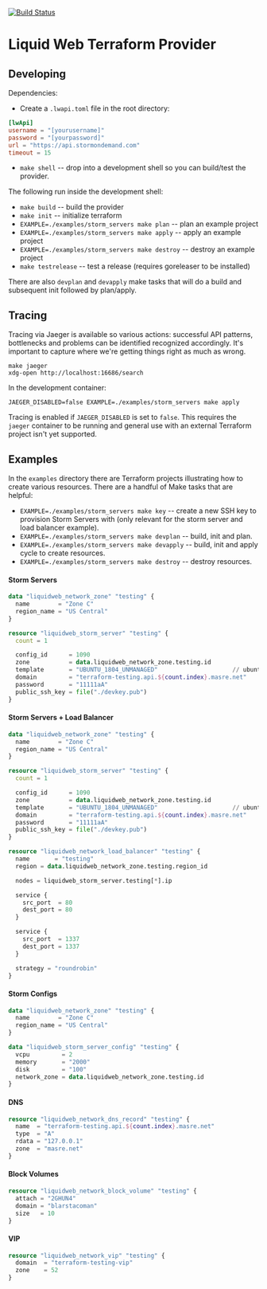 [![Build Status](https://travis-ci.org/liquidweb/terraform-provider-liquidweb.svg?branch=master)](https://travis-ci.org/liquidweb/terraform-provider-liquidweb)

# Liquid Web Terraform Provider

## Developing

Dependencies:

- Create a `.lwapi.toml` file in the root directory:

```toml
[lwApi]
username = "[yourusername]"
password = "[yourpassword]"
url = "https://api.stormondemand.com"
timeout = 15
```

- `make shell` -- drop into a development shell so you can build/test the provider.

The following run inside the development shell:

- `make build` -- build the provider
- `make init` -- initialize terraform
- `EXAMPLE=./examples/storm_servers make plan` -- plan an example project
- `EXAMPLE=./examples/storm_servers make apply` -- apply an example project
- `EXAMPLE=./examples/storm_servers make destroy` -- destroy an example project
- `make testrelease` -- test a release (requires goreleaser to be installed)

There are also `devplan` and `devapply` make tasks that will do a build and subsequent init followed by plan/apply.

## Tracing

Tracing via Jaeger is available so various actions: successful API patterns, bottlenecks and problems can be identified recognized accordingly. It's important to capture where we're getting things right as much as wrong.

```shell
make jaeger
xdg-open http://localhost:16686/search
```

In the development container:

```shell
JAEGER_DISABLED=false EXAMPLE=./examples/storm_servers make apply
```

Tracing is enabled if `JAEGER_DISABLED` is set to `false`. This requires the `jaeger` container to be running and general use with an external Terraform project isn't yet supported.

## Examples

In the `examples` directory there are Terraform projects illustrating how to create various resources. There are a handful of Make tasks that are helpful:

- `EXAMPLE=./examples/storm_servers make key` -- create a new SSH key to provision Storm Servers with (only relevant for the storm server and load balancer example).
- `EXAMPLE=./examples/storm_servers make devplan` -- build, init and plan.
- `EXAMPLE=./examples/storm_servers make devapply` -- build, init and apply cycle to create resources.
- `EXAMPLE=./examples/storm_servers make destroy` -- destroy resources.

#### Storm Servers

```terraform
data "liquidweb_network_zone" "testing" {
  name        = "Zone C"
  region_name = "US Central"
}

resource "liquidweb_storm_server" "testing" {
  count = 1

  config_id      = 1090
  zone           = data.liquidweb_network_zone.testing.id
  template       = "UBUNTU_1804_UNMANAGED"                     // ubuntu 18.04
  domain         = "terraform-testing.api.${count.index}.masre.net"
  password       = "11111aA"
  public_ssh_key = file("./devkey.pub")
}
```

#### Storm Servers + Load Balancer

```terraform
data "liquidweb_network_zone" "testing" {
  name        = "Zone C"
  region_name = "US Central"
}

resource "liquidweb_storm_server" "testing" {
  count = 1

  config_id      = 1090
  zone           = data.liquidweb_network_zone.testing.id
  template       = "UBUNTU_1804_UNMANAGED"                     // ubuntu 18.04
  domain         = "terraform-testing.api.${count.index}.masre.net"
  password       = "11111aA"
  public_ssh_key = file("./devkey.pub")
}

resource "liquidweb_network_load_balancer" "testing" {
  name       = "testing"
  region = data.liquidweb_network_zone.testing.region_id

  nodes = liquidweb_storm_server.testing[*].ip

  service {
    src_port  = 80
    dest_port = 80
  }

  service {
    src_port  = 1337
    dest_port = 1337
  }

  strategy = "roundrobin"
}
```

#### Storm Configs

```terraform
data "liquidweb_network_zone" "testing" {
  name        = "Zone C"
  region_name = "US Central"
}

data "liquidweb_storm_server_config" "testing" {
  vcpu         = 2
  memory       = "2000"
  disk         = "100"
  network_zone = data.liquidweb_network_zone.testing.id
}
```

#### DNS

```terraform
resource "liquidweb_network_dns_record" "testing" {
  name  = "terraform-testing.api.${count.index}.masre.net"
  type  = "A"
  rdata = "127.0.0.1"
  zone  = "masre.net"
}
```

#### Block Volumes

```terraform
resource "liquidweb_network_block_volume" "testing" {
  attach = "2GHUN4"
  domain = "blarstacoman"
  size   = 10
}
```

#### VIP

```terraform
resource "liquidweb_network_vip" "testing" {
  domain  = "terraform-testing-vip"
  zone    = 52
}
```
